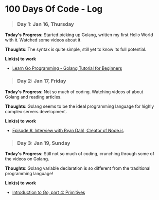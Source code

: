 # 100 Days Of Code - Log

>### Day 1: Jan 16, Thursday

**Today's Progress**: Started picking up Golang, written my first Hello World with it. Watched some videos about it.

**Thoughts**: The syntax is quite simple, still yet to know its full potential.

**Link(s) to work**  
* [Learn Go Programming - Golang Tutorial for Beginners](https://www.youtube.com/watch?v=YS4e4q9oBaU)  


>### Day 2: Jan 17, Friday

**Today's Progress**: Not so much of coding. Watching videos of about Golang and reading articles. 

**Thoughts**: Golang seems to be the ideal programming language for highly complex servers development.

**Link(s) to work**  
* [Episode 8: Interview with Ryan Dahl, Creator of Node.js](https://mappingthejourney.com/single-post/2017/08/31/episode-8-interview-with-ryan-dahl-creator-of-nodejs)


>### Day 3: Jan 19, Sunday

**Today's Progress**: Still not so much of coding, crunching through some of the videos on Golang. 

**Thoughts**: Golang variable declaration is so different from the traditional programming language!

**Link(s) to work**  
* [Introduction to Go, part 4: Primitives](https://www.youtube.com/watch?v=e23ojoUOz-Y&list=PLq9Ra239pNZC0MgMN4j6ZiPHv_c0UPnBX&index=4)
